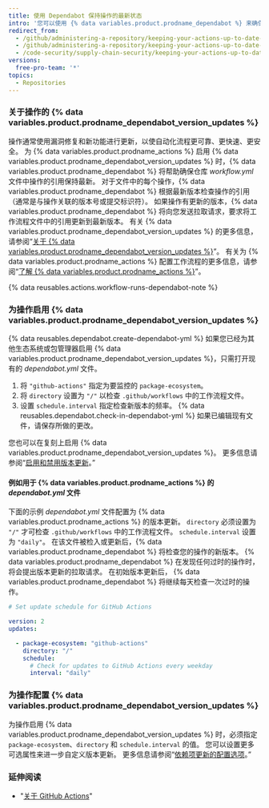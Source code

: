 ```yaml
---
title: 使用 Dependabot 保持操作的最新状态
intro: '您可以使用 {% data variables.product.prodname_dependabot %} 来确保您使用的操作更新到最新版本。'
redirect_from:
  - /github/administering-a-repository/keeping-your-actions-up-to-date-with-github-dependabot
  - /github/administering-a-repository/keeping-your-actions-up-to-date-with-dependabot
  - /code-security/supply-chain-security/keeping-your-actions-up-to-date-with-dependabot
versions:
  free-pro-team: '*'
topics:
  - Repositories
---
```

### 关于操作的 {% data variables.product.prodname_dependabot_version_updates %}

操作通常使用漏洞修复和新功能进行更新，以使自动化流程更可靠、更快速、更安全。 为 {% data variables.product.prodname_actions %} 启用 {% data variables.product.prodname_dependabot_version_updates %} 时，{% data variables.product.prodname_dependabot %} 将帮助确保仓库 *workflow.yml* 文件中操作的引用保持最新。 对于文件中的每个操作，{% data variables.product.prodname_dependabot %} 根据最新版本检查操作的引用（通常是与操作关联的版本号或提交标识符）。 如果操作有更新的版本，{% data variables.product.prodname_dependabot %} 将向您发送拉取请求，要求将工作流程文件中的引用更新到最新版本。 有关 {% data variables.product.prodname_dependabot_version_updates %} 的更多信息，请参阅“[关于 {% data variables.product.prodname_dependabot_version_updates %}](/github/administering-a-repository/about-dependabot-version-updates)”。 有关为 {% data variables.product.prodname_actions %} 配置工作流程的更多信息，请参阅“[了解 {% data variables.product.prodname_actions %}](/actions/learn-github-actions)”。

{% data reusables.actions.workflow-runs-dependabot-note %}

### 为操作启用 {% data variables.product.prodname_dependabot_version_updates %}

{% data reusables.dependabot.create-dependabot-yml %} 如果您已经为其他生态系统或包管理器启用 {% data variables.product.prodname_dependabot_version_updates %}，只需打开现有的 *dependabot.yml* 文件。
1. 将 `"github-actions"` 指定为要监控的 `package-ecosystem`。
1. 将 `directory` 设置为 `"/"` 以检查 `.github/workflows` 中的工作流程文件。
1. 设置 `schedule.interval` 指定检查新版本的频率。
{% data reusables.dependabot.check-in-dependabot-yml %} 如果已编辑现有文件，请保存所做的更改。

您也可以在复刻上启用 {% data variables.product.prodname_dependabot_version_updates %}。 更多信息请参阅“[启用和禁用版本更新](/github/administering-a-repository/enabling-and-disabling-version-updates#enabling-version-updates-on-forks)。”

#### 例如用于 {% data variables.product.prodname_actions %} 的 *dependabot.yml* 文件

下面的示例 *dependabot.yml* 文件配置为 {% data variables.product.prodname_actions %} 的版本更新。 `directory` 必须设置为 `"/"` 才可检查 `.github/workflows` 中的工作流程文件。 `schedule.interval` 设置为 `"daily"`。 在该文件被检入或更新后，{% data variables.product.prodname_dependabot %} 将检查您的操作的新版本。 {% data variables.product.prodname_dependabot %} 在发现任何过时的操作时，将会提出版本更新的拉取请求。 在初始版本更新后， {% data variables.product.prodname_dependabot %} 将继续每天检查一次过时的操作。

```yaml
# Set update schedule for GitHub Actions

version: 2
updates:

  - package-ecosystem: "github-actions"
    directory: "/"
    schedule:
      # Check for updates to GitHub Actions every weekday
      interval: "daily"
```

### 为操作配置 {% data variables.product.prodname_dependabot_version_updates %}

为操作启用 {% data variables.product.prodname_dependabot_version_updates %} 时，必须指定 `package-ecosystem`、`directory` 和 `schedule.interval` 的值。 您可以设置更多可选属性来进一步自定义版本更新。 更多信息请参阅“[依赖项更新的配置选项](/github/administering-a-repository/configuration-options-for-dependency-updates)。”

### 延伸阅读

- "[关于 GitHub Actions](/actions/getting-started-with-github-actions/about-github-actions)"
